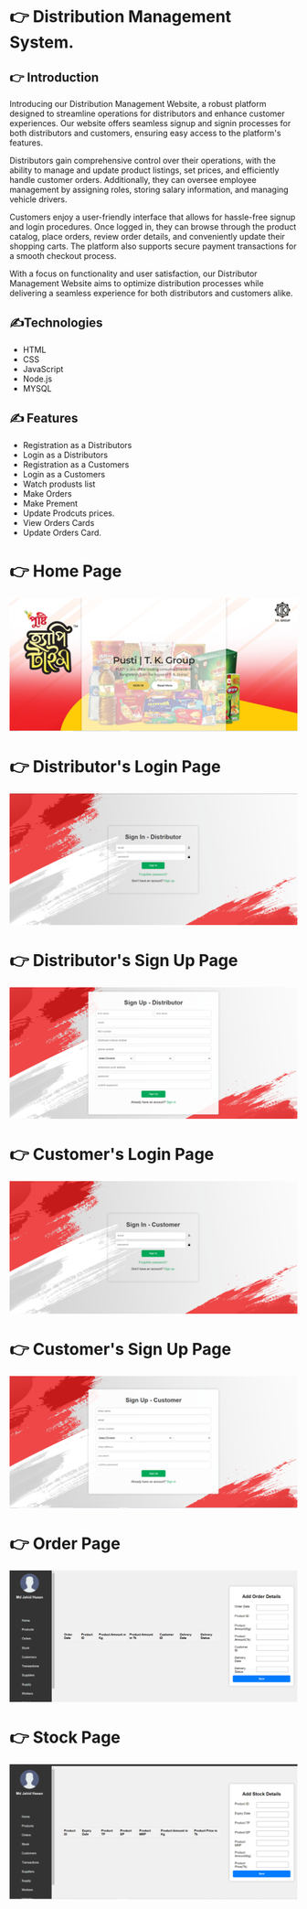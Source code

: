  #  👉   Distribution Management System. 
 
 
  
## 👉 Introduction  

Introducing our Distribution  Management Website, a robust platform designed to streamline operations for distributors and enhance customer experiences. Our website offers seamless signup and signin processes for both distributors and customers, ensuring easy access to the platform's features.

Distributors gain comprehensive control over their operations, with the ability to manage and update product listings, set prices, and efficiently handle customer orders. Additionally, they can oversee employee management by assigning roles, storing salary information, and managing vehicle drivers.

Customers enjoy a user-friendly interface that allows for hassle-free signup and login procedures. Once logged in, they can browse through the product catalog, place orders, review order details, and conveniently update their shopping carts. The platform also supports secure payment transactions for a smooth checkout process.

With a focus on functionality and user satisfaction, our Distributor Management Website aims to optimize distribution processes while delivering a seamless experience for both distributors and customers alike.

 

 ## ✍️Technologies

- HTML
- CSS
- JavaScript
- Node.js
- MYSQL



## ✍️ Features

- Registration as a Distributors
- Login as a Distributors
-  Registration as a Customers
- Login as a Customers
- Watch produsts list
- Make Orders
- Make Prement
- Update Prodcuts prices.
- View Orders Cards
- Update Orders Card.
  


 # 👉 Home Page 
 
 

<img    src="https://github.com/Rasel-Mahmud-61/Distribution-management-system/blob/main/views/images/Homepage_pusti.png">
  
 # 👉  Distributor's Login Page 
 
 

<img    src="https://github.com/Rasel-Mahmud-61/Distribution-management-system/blob/main/views/images/distributor_1.png">


 
# 👉  Distributor's Sign Up Page 



<img    src="https://github.com/Rasel-Mahmud-61/Distribution-management-system/blob/main/views/images/distributor_signUp.png">

 # 👉 Customer's Login Page 
 
 


<img    src="https://github.com/Rasel-Mahmud-61/Distribution-management-system/blob/main/views/images/Customer_signup.png">


 # 👉 Customer's Sign Up Page 
 
 


<img    src="https://github.com/Rasel-Mahmud-61/Distribution-management-system/blob/main/views/images/Customers_signin.png">

 # 👉  Order Page 
 
 


<img    src="https://github.com/Rasel-Mahmud-61/Distribution-management-system/blob/main/views/images/order_page.png">



 # 👉  Stock Page 
 
 


<img    src="https://github.com/Rasel-Mahmud-61/Distribution-management-system/blob/main/views/images/Stock_pusti.png">


